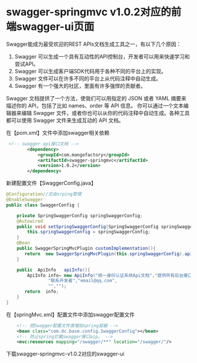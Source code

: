 # swagger-springmvc v1.0.2对应的前端swagger-ui页面
Swagger能成为最受欢迎的REST APIs文档生成工具之一，有以下几个原因：

 1. Swagger 可以生成一个具有互动性的API控制台，开发者可以用来快速学习和尝试API。
 2. Swagger 可以生成客户端SDK代码用于各种不同的平台上的实现。
 3. Swagger 文件可以在许多不同的平台上从代码注释中自动生成。
 4. Swagger 有一个强大的社区，里面有许多强悍的贡献者。

Swagger 文档提供了一个方法，使我们可以用指定的 JSON 或者 YAML 摘要来描述你的 API，包括了比如 names、order 等 API 信息。
你可以通过一个文本编辑器来编辑 Swagger 文件，或者你也可以从你的代码注释中自动生成。各种工具都可以使用 Swagger 文件来生成互动的 API 文档。

在【pom.xml】文件中添加swagger相关依赖

```xml
 <!-- swagger api接口文档 -->
        <dependency>
            <groupId>com.mangofactory</groupId>
            <artifactId>swagger-springmvc</artifactId>
            <version>1.0.2</version>
        </dependency>
```
新建配置文件【SwaggerConfig.java】

```java
@Configuration//交由srping管理
@EnableSwagger
public class SwaggerConfig {

    private SpringSwaggerConfig springSwaggerConfig;
    @Autowired
    public void setSpringSwaggerConfig(SpringSwaggerConfig springSwaggerConfig) {
        this.springSwaggerConfig = springSwaggerConfig;
    }
    @Bean
    public SwaggerSpringMvcPlugin customImplementation(){
       return  new SwaggerSpringMvcPlugin(this.springSwaggerConfig).apiInfo(apiInfo());
    }

    public  ApiInfo   apiInfo(){
        ApiInfo info= new ApiInfo("统一身份认证系统Api文档","提供所有后台接口",
                "联系开发者","email@qq.com",
                "","");
       return  info;
    }
}
```
在【springMvc.xml】配置文件中添加swagger配置文件

```xml
    <!-- 把Swagger配置文件类增加spring容器 -->
    <bean class="com.dc.base.config.SwaggerConfig"></bean>
    <!-- 防止spring拦截swagger接口aip。 -->
    <mvc:resources mapping="/swagger/**" location="/swagger/"/>
```

下载swagger-springmvc-v1.0.2对应的swagger-ui
